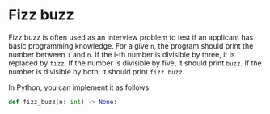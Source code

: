 # Fizz buzz
Fizz buzz is often used as an interview problem to test if an applicant has basic programming knowledge. For a give `n`, the program should print the number between `1` and `n`. If the i-th number is divisible by three, it is replaced by `fizz`. If the number is divisible by five, it should print `buzz`. If the number is divisible by both, it should print `fizz buzz`.

In Python, you can implement it as follows:
```python
def fizz_buzz(n: int) -> None:
```